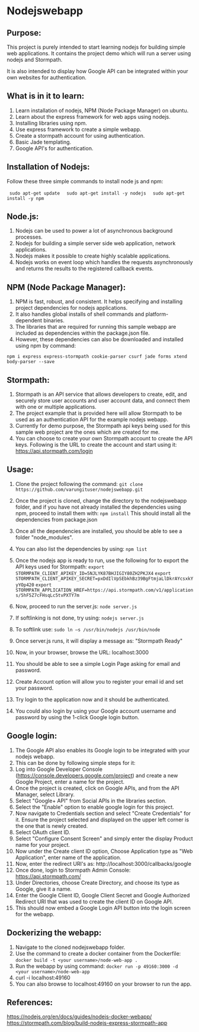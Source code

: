 # Nodejswebapp

## Purpose:
This project is purely intended to start learning nodejs for building simple web applications. It contains the project demo which will run a server using nodejs and Stormpath.

It is also intended to display how Google API can be integrated within your own websites for authentication.

## What is in it to learn:
1. Learn installation of nodejs, NPM (Node Package Manager) on ubuntu.
2. Learn about the express framework for web apps using nodejs.
3. Installing libraries using npm.
4. Use express framework to create a simple webapp.
5. Create a stormpath account for using authentication.
6. Basic Jade templating.
7. Google API's for authentication.

## Installation of Nodejs:
Follow these three simple commands to install node js and npm:

``` sudo apt-get update```
```  sudo apt-get install -y nodejs```
```  sudo apt-get install -y npm```

## Node.js:
1. Nodejs can be used to power a lot of asynchronous background processes.
2. Nodejs for building a simple server side web application, network applications.
3. Nodejs makes it possible to create highly scalable applications.
4. Nodejs works on event loop which handles the requests asynchronously and returns the results to the registered callback events.

## NPM (Node Package Manager):
1. NPM is fast, robust, and consistent. It helps specifying and installing project dependencies for nodejs applications.
2. It also handles global installs of shell commands and platform-dependent binaries.
3. The libraries that are required for running this sample webapp are included as dependencies within the package.json file.
4. However, these dependencies can also be downloaded and installed using npm by command:

``` npm i express express-stormpath cookie-parser csurf jade forms xtend body-parser --save ```

## Stormpath:
1. Stormpath is an API service that allows developers to create, edit, and securely store user accounts and user account data, and connect them with one or multiple applications.
2. The project example that is provided here will allow Stormpath to be used as an authentication API for the example nodejs webapp.
3. Currently for demo purpose, the Stormpath api keys being used for this sample web project are the ones which are created for me.
4. You can choose to create your own Stormpath account to create the API keys. Following is the URL to create the account and start using it: https://api.stormpath.com/login

## Usage:
1. Clone the project following the command:
```git clone https://github.com/varungituser/nodejswebapp.git ```
2. Once the project is cloned, change the directory to the nodejswebapp folder, and if you have not already installed the dependencies using npm, proceed to install them with:
```npm install```
This should install all the dependencies from package.json
3. Once all the dependencies are installed, you should be able to see a folder "node_modules".
4. You can also list the dependencies by using:
```npm list```
5. Once the nodejs app is ready to run, use the following for to export the API keys used for Stormpath:
```export STORMPATH_CLIENT_APIKEY_ID=5NJLYK87BHJIGIY80ZH2PKJX4```
```export STORMPATH_CLIENT_APIKEY_SECRET=pxDdIlVpSEbkhBz39BgFtmjaLlDkrAYcsxkYyYOp420```
```export STORMPATH_APPLICATION_HREF=https://api.stormpath.com/v1/applications/5hF5Z7cFHsqLc5tvPXTY7m ```

6. Now, proceed to run the server.js:
```node server.js```
7. If softlinking is not done, try using:
```nodejs server.js```
8. To softlink use:
```sudo ln –s /usr/bin/nodejs /usr/bin/node```
9. Once server.js runs, it will display a message as: "Stormpath Ready"
10. Now, in your browser, browse the URL: localhost:3000
11. You should be able to see a simple Login Page asking for email and password.
12. Create Account option will allow you to register your email id and set your password.
13. Try login to the application now and it should be authenticated.
14. You could also login by using your Google account username and password by using the 1-click Google login button.

## Google login:
1. The Google API also enables its Google login to be integrated with your nodejs webapp.
2. This can be done by following simple steps for it:
3. Log into Google Developer Console (https://console.developers.google.com/project) and create a new Google Project, enter a name for the project.
4. Once the project is created, click on Google APIs, and from the API Manager, select Library.
5. Select "Google+ API" from Social APIs in the libraries section.
6. Select the "Enable" option to enable google login for this project.
7. Now navigate to Credentials section and select "Create Credentials" for it. Ensure the project selected and displayed on the upper left corner is the one that is newly created.
8. Select OAuth client ID.
9. Select "Configure Consent Screen" and simply enter the display Product name for your project.
10. Now under the Create client ID option, Choose Application type as "Web Application", enter name of the application.
11. Now, enter the redirect URI's as: http://localhost:3000/callbacks/google
12. Once done, login to Stormpath Admin Console: https://api.stormpath.com/
13. Under Directories, choose Create Directory, and choose its type as Google, give it a name.
14. Enter the Google Client ID, Google Client Secret and Google Authorized Redirect URI that was used to create the client ID on Google API.
15. This should now embed a Google Login API button into the login screen for the webapp.
 
## Dockerizing the webapp:
1. Navigate to the cloned nodejswebapp folder.
2. Use the command to create a docker container from the Dockerfile:
```docker build -t <your username>/node-web-app .```
3. Run the webapp by using command:
```docker run -p 49160:3000 -d <your username>/node-web-app```
4. curl -i localhost:49160
5. You can also browse to localhost:49160 on your browser to run the app.

## References:
https://nodejs.org/en/docs/guides/nodejs-docker-webapp/
https://stormpath.com/blog/build-nodejs-express-stormpath-app

